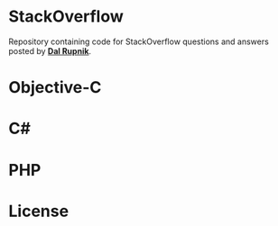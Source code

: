 StackOverflow
=============

Repository containing code for StackOverflow questions and answers posted by [**Dal Rupnik**](http://stackoverflow.com/users/573186/legoless).

Objective-C
=============


C#
=============


PHP
=============


License
=============
